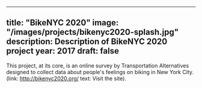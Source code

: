 ---
title: "BikeNYC 2020"
image: "/images/projects/bikenyc2020-splash.jpg"
description: Description of BikeNYC 2020 project
year: 2017
draft: false
----

This project, at its core, is an online survey by Transportation Alternatives designed to collect data about people's feelings on biking in New York City. (link: http://bikenyc2020.org/ text: Visit the site).

